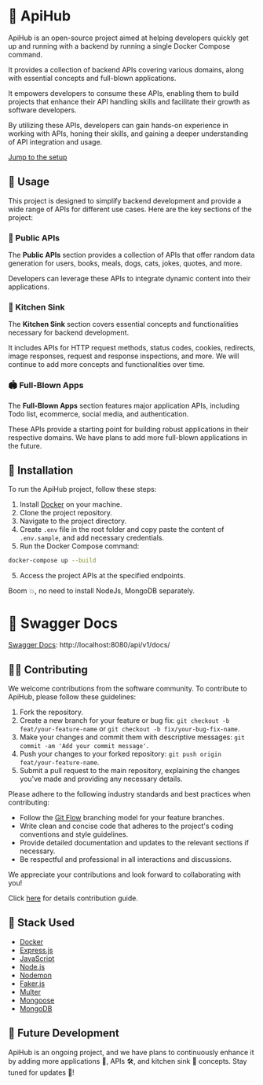 # 🧊 ApiHub

ApiHub is an open-source project aimed at helping developers quickly get up and running with a backend by running a single Docker Compose command.

It provides a collection of backend APIs covering various domains, along with essential concepts and full-blown applications.

It empowers developers to consume these APIs, enabling them to build projects that enhance their API handling skills and facilitate their growth as software developers.

By utilizing these APIs, developers can gain hands-on experience in working with APIs, honing their skills, and gaining a deeper understanding of API integration and usage.

[Jump to the setup](#🏁-installation)

## 🧰 Usage

This project is designed to simplify backend development and provide a wide range of APIs for different use cases. Here are the key sections of the project:

### 📢 Public APIs

The **Public APIs** section provides a collection of APIs that offer random data generation for users, books, meals, dogs, cats, jokes, quotes, and more.

Developers can leverage these APIs to integrate dynamic content into their applications.

### 🚰 Kitchen Sink

The **Kitchen Sink** section covers essential concepts and functionalities necessary for backend development.

It includes APIs for HTTP request methods, status codes, cookies, redirects, image responses, request and response inspections, and more. We will continue to add more concepts and functionalities over time.

### 🏟️ Full-Blown Apps

The **Full-Blown Apps** section features major application APIs, including Todo list, ecommerce, social media, and authentication.

These APIs provide a starting point for building robust applications in their respective domains. We have plans to add more full-blown applications in the future.

## 🏁 Installation

To run the ApiHub project, follow these steps:

1. Install [Docker](https://www.docker.com/) on your machine.
2. Clone the project repository.
3. Navigate to the project directory.
4. Create `.env` file in the root folder and copy paste the content of `.env.sample`, and add necessary credentials.
5. Run the Docker Compose command:

```bash
docker-compose up --build
```

5. Access the project APIs at the specified endpoints.

Boom 💥, no need to install NodeJs, MongoDB separately.

# 📜 Swagger Docs

[Swagger Docs](http://localhost:8080/api/v1/docs/): http://localhost:8080/api/v1/docs/

## 👏🏼 Contributing

We welcome contributions from the software community. To contribute to ApiHub, please follow these guidelines:

1. Fork the repository.
2. Create a new branch for your feature or bug fix: `git checkout -b feat/your-feature-name` or `git checkout -b fix/your-bug-fix-name`.
3. Make your changes and commit them with descriptive messages: `git commit -am 'Add your commit message'`.
4. Push your changes to your forked repository: `git push origin feat/your-feature-name`.
5. Submit a pull request to the main repository, explaining the changes you've made and providing any necessary details.

Please adhere to the following industry standards and best practices when contributing:

- Follow the [Git Flow](https://nvie.com/posts/a-successful-git-branching-model/) branching model for your feature branches.
- Write clean and concise code that adheres to the project's coding conventions and style guidelines.
- Provide detailed documentation and updates to the relevant sections if necessary.
- Be respectful and professional in all interactions and discussions.

We appreciate your contributions and look forward to collaborating with you!

Click [here](https://github.com/hiteshchoudhary/apihub/blob/dev/CONTRIBUTING.md) for details contribution guide.

## 🔩 Stack Used

- [Docker](https://www.docker.com/)
- [Express.js](https://expressjs.com/)
- [JavaScript](https://developer.mozilla.org/en-US/docs/Web/JavaScript)
- [Node.js](https://nodejs.org/)
- [Nodemon](https://nodemon.io/)
- [Faker.js](https://github.com/faker-js/faker)
- [Multer](https://github.com/expressjs/multer)
- [Mongoose](https://mongoosejs.com/)
- [MongoDB](https://www.mongodb.com/)

## 🚀 Future Development

ApiHub is an ongoing project, and we have plans to continuously enhance it by adding more applications 🚀, APIs 🛠️, and kitchen sink 🚰 concepts. Stay tuned for updates 👀!
